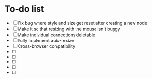 # To-do list

- [ ] Fix bug where style and size get reset after creating a new node
- [ ] Make it so that resizing with the mouse isn't buggy
- [ ] Make individual connections deletable
- [ ] Fully implement auto-resize
- [ ] Cross-browser compatibility
- [ ]
- [ ]
- [ ]
- [ ]
- [ ]
